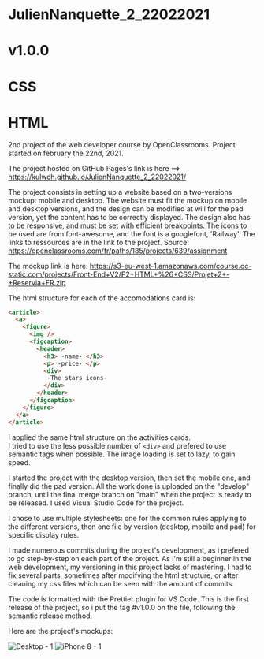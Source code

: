 # JulienNanquette_2_22022021
# v1.0.0
# CSS 
# HTML

2nd project of the web developer course by OpenClassrooms.
Project started on february the 22nd, 2021.

The project hosted on GitHub Pages's link is here ==> https://kulwch.github.io/JulienNanquette_2_22022021/

The project consists in setting up a website based on a two-versions mockup: mobile and desktop. The website must fit the mockup on mobile and desktop versions, and the design can be modified at will for the pad version, yet the content has to be correctly displayed. The design also has to be responsive, and must be set with efficient breakpoints.
The icons to be used are from font-awesome, and the font is a googlefont, 'Railway'. The links to ressources are in the link to the project.
Source: https://openclassrooms.com/fr/paths/185/projects/639/assignment

The mockup link is here: https://s3-eu-west-1.amazonaws.com/course.oc-static.com/projects/Front-End+V2/P2+HTML+%26+CSS/Projet+2+-+Reservia+FR.zip

The html structure for each of the accomodations card is:

```html
<article>
  <a>
    <figure>
      <img />
      <figcaption>
        <header>
          <h3> -name- </h3>
          <p> -price- </p>
          <div>
           -The stars icons-
          </div>
        </header>
      </figcaption>
    </figure>
  </a>
</article>
```

I applied the same html structure on the activities cards.  
I tried to use the less possible number of ```<div>``` and prefered to use semantic tags when possible.
The image loading is set to lazy, to gain speed.
  
I started the project with the desktop version, then set the mobile one, and finally did the pad version. All the work done is uploaded on the "develop" branch, until the final merge branch on "main" when the project is ready to be released. I used Visual Studio Code for the project.

I chose to use multiple stylesheets: one for the common rules applying to the different versions, then one file by version (desktop, mobile and pad) for specific display rules.

I made numerous commits during the project's development, as i prefered to go step-by-step on each part of the project. As i'm still a beginner in the web development, my versioning in this project lacks of mastering. I had to fix several parts, sometimes after modifying the html structure, or after cleaning my css files which can be seen with the amount of commits.

The code is formatted with the Prettier plugin for VS Code. This is the first release of the project, so i put the tag #v1.0.0 on the file, following the semantic release method.

Here are the project's mockups:

![Desktop - 1](https://user-images.githubusercontent.com/76691359/111976544-0715d980-8b02-11eb-87aa-e6bbd49829b2.png)
![iPhone 8 - 1](https://user-images.githubusercontent.com/76691359/111976552-09783380-8b02-11eb-8563-0c9c80b2a40b.png)
